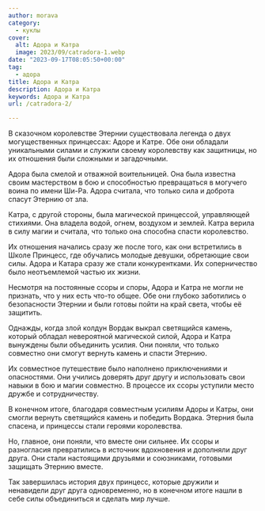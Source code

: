 ```yaml
---
author: morava
category:
  - куклы
cover:
  alt: Адора и Катра
  image: 2023/09/catradora-1.webp
date: "2023-09-17T08:05:50+00:00"
tag:
  - адора
title: Адора и Катра
description: Адора и Катра
keywords: Адора и Катра
url: /catradora-2/

---
```

В сказочном королевстве Этернии существовала легенда о двух могущественных принцессах: Адоре и Катре. Обе они обладали уникальными силами и служили своему королевству как защитницы, но их отношения были сложными и загадочными.

Адора была смелой и отважной воительницей. Она была известна своим мастерством в бою и способностью превращаться в могучего воина по имени Ши-Ра. Адора считала, что только сила и доброта спасут Этернию от зла.

Катра, с другой стороны, была магической принцессой, управляющей стихиями. Она владела водой, огнем, воздухом и землей. Катра верила в силу магии и считала, что только она способна спасти королевство.

Их отношения начались сразу же после того, как они встретились в Школе Принцесс, где обучались молодые девушки, обретающие свои силы. Адора и Катара сразу же стали конкурентками. Их соперничество было неотъемлемой частью их жизни.

Несмотря на постоянные ссоры и споры, Адора и Катра не могли не признать, что у них есть что-то общее. Обе они глубоко заботились о безопасности Этернии и были готовы пойти на край света, чтобы её защитить.

Однажды, когда злой колдун Вордак выкрал светящийся камень, который обладал невероятной магической силой, Адора и Катра вынуждены были объединить усилия. Они поняли, что только совместно они смогут вернуть камень и спасти Этернию.

Их совместное путешествие было наполнено приключениями и опасностями. Они учились доверять друг другу и использовать свои навыки в бою и магии совместно. В процессе их ссоры уступили место дружбе и сотрудничеству.

В конечном итоге, благодаря совместным усилиям Адоры и Катры, они смогли вернуть светящийся камень и победить Вордака. Этерния была спасена, и принцессы стали героями королевства.

Но, главное, они поняли, что вместе они сильнее. Их ссоры и разногласия превратились в источник вдохновения и дополняли друг друга. Они стали настоящими друзьями и союзниками, готовыми защищать Этернию вместе.

Так завершилась история двух принцесс, которые дружили и ненавидели друг друга одновременно, но в конечном итоге нашли в себе силы объединиться и сделать мир лучше.
